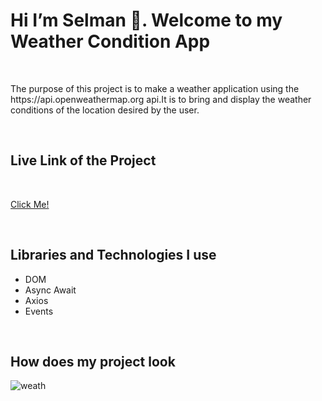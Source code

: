 







<h1>Hi I’m Selman 👋. Welcome to my  Weather Condition App  </h1>

<br>

<p>The purpose of this project is to make a weather application using the https://api.openweathermap.org api.It is to bring and display the weather conditions of the location desired by the user.</p>

<br>

<h2>Live Link of the Project</h2>

<br>

[Click Me!](https://selman-weather-app.netlify.app/)

<br>

<h2>Libraries and Technologies I use</h2>
 
 * DOM
 * Async Await
 * Axios
 * Events


<br>


<h2>How does my project look</h2>


![weath](https://user-images.githubusercontent.com/97898216/178437698-b4671cf3-1fee-4409-a5b3-6832d454fb11.gif)
